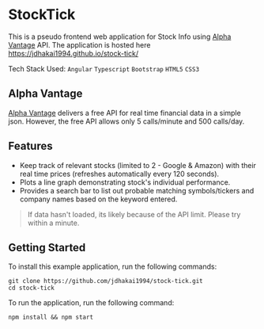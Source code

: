 # StockTick

This is a pseudo frontend web application for Stock Info using [Alpha Vantage](http://www.alphavantage.co/) API.
The application is hosted here https://jdhakai1994.github.io/stock-tick/

Tech Stack Used: `Angular` `Typescript` `Bootstrap` `HTML5` `CSS3` 

## Alpha Vantage

[Alpha Vantage](http://www.alphavantage.co/) delivers a free API for real time financial data in a simple json. However, the free API allows only 5 calls/minute and 500 calls/day.

## Features

- Keep track of relevant stocks (limited to 2 - Google & Amazon) with their real time prices (refreshes automatically every 120 seconds).
- Plots a line graph demonstrating stock's individual performance.
- Provides a search bar to list out probable matching symbols/tickers and company names based on the keyword entered. 

> If data hasn't loaded, its likely because of the API limit. Please try within a minute.

## Getting Started

To install this example application, run the following commands:
```
git clone https://github.com/jdhakai1994/stock-tick.git
cd stock-tick
```
To run the application, run the following command:
```
npm install && npm start
```
